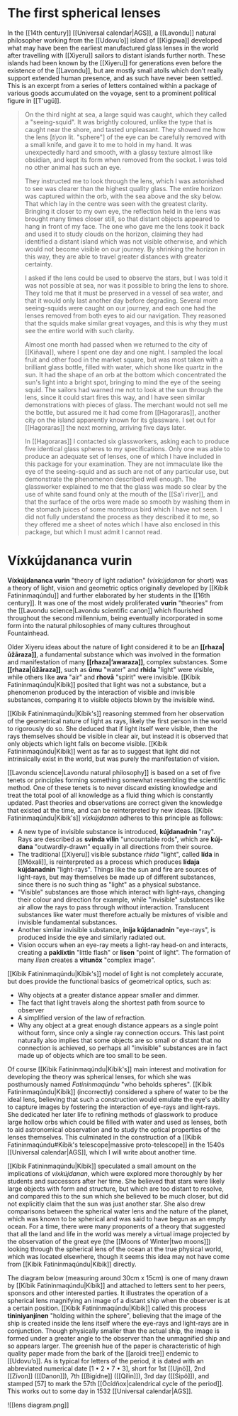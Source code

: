 # The first spherical lenses
In the [[14th century]] [[Universal calendar|AGS]], a [[Lavondu]] natural philosopher working from the [[Udovuʼo]] island of [[Kigipwa]] developed what may have been the earliest manufactured glass lenses in the world after travelling with [[Xiyeru]] sailors to distant islands further north. These islands had been known by the [[Xiyeru]] for generations even before the existence of the [[Lavondu]], but are mostly small atolls which don't really support extended human presence, and as such have never been settled. This is an excerpt from a series of letters contained within a package of various goods accumulated on the voyage, sent to a prominent political figure in [[T'ugü]].

> On the third night at sea, a large squid was caught, which they called a "seeing-squid". It was brightly coloured, unlike the type that is caught near the shore, and tasted unpleasant. They showed me how the lens [*tiyon* lit. "sphere"] of the eye can be carefully removed with a small knife, and gave it to me to hold in my hand. It was unexpectedly hard and smooth, with a glassy texture almost like obsidian, and kept its form when removed from the socket. I was told no other animal has such an eye.
> 
> They instructed me to look through the lens, which I was astonished to see was clearer than the highest quality glass. The entire horizon was captured within the orb, with the sea above and the sky below. That which lay in the centre was seen with the greatest clarity. Bringing it closer to my own eye, the reflection held in the lens was brought many times closer still, so that distant objects appeared to hang in front of my face. The one who gave me the lens took it back and used it to study clouds on the horizon, claiming they had identified a distant island which was not visible otherwise, and which would not become visible on our journey. By shrinking the horizon in this way, they are able to travel greater distances with greater certainty.
> 
> I asked if the lens could be used to observe the stars, but I was told it was not possible at sea, nor was it possible to bring the lens to shore. They told me that it must be preserved in a vessel of sea water, and that it would only last another day before degrading. Several more seeing-squids were caught on our journey, and each one had the lenses removed from both eyes to aid our navigation. They reasoned that the squids make similar great voyages, and this is why they must see the entire world with such clarity.
> 
> Almost one month had passed when we returned to the city of [[Kiñava]], where I spent one day and one night. I sampled the local fruit and other food in the market square, but was most taken with a brilliant glass bottle, filled with water, which shone like quartz in the sun. It had the shape of an orb at the bottom which concentrated the sun's light into a bright spot, bringing to mind the eye of the seeing squid. The sailors had warned me not to look at the sun through the lens, since it could start fires this way, and I have seen similar demonstrations with pieces of glass. The merchant would not sell me the bottle, but assured me it had come from [[Hagoraras]], another city on the island apparently known for its glassware. I set out for [[Hagoraras]] the next morning, arriving five days later.
> 
> In [[Hagoraras]] I contacted six glassworkers, asking each to produce five identical glass spheres to my specifications. Only one was able to produce an adequate set of lenses, one of which I have included in this package for your examination. They are not immaculate like the eye of the seeing-squid and as such are not of any particular use, but demonstrate the phenomenon described well enough. The glassworker explained to me that the glass was made so clear by the use of white sand found only at the mouth of the [[Saʼi river]], and that the surface of the orbs were made so smooth by washing them in the stomach juices of some monstrous bird which I have not seen. I did not fully understand the process as they described it to me, so they offered me a sheet of notes which I have also enclosed in this package, but which I must admit I cannot read.

# Víxkújdananca vurin
**Víxkújdananca vurin** "theory of light radiation" (*víxkújdanan* for short) was a theory of light, vision and geometric optics originally developed by [[Kíbik Fatininmaqúndu]] and further elaborated by her students in the [[16th century]]. It was one of the most widely proliferated **vurin** "theories" from the [[Lavondu science|Lavondu scientific canon]] which flourished throughout the second millennium, being eventually incorporated in some form into the natural philosophies of many cultures throughout Fountainhead.

Older Xiyeru ideas about the nature of light considered it to be an **[[rhaza|ūžāraza]]**, a fundamental substance which was involved in the formation and manifestation of many **[[rhaza|ʼawaraza]]**, complex substances. Some **[[rhaza|ūžāraza]]**, such as **ūmu** "water" and **rhida** "light" were visible, while others like **ava** "air" and **rhovā** "spirit" were invisible. [[Kíbik Fatininmaqúndu|Kíbik]] posited that light was not a substance, but a phenomenon produced by the interaction of visible and invisible substances, comparing it to visible objects blown by the invisible wind.

[[Kíbik Fatininmaqúndu|Kíbik's]] reasoning stemmed from her observation of the geometrical nature of light as rays, likely the first person in the world to rigorously do so. She deduced that if light itself were visible, then the rays themselves should be visible in clear air, but instead it is observed that only objects which light falls on become visible. [[Kíbik Fatininmaqúndu|Kíbik]] went as far as to suggest that light did not intrinsically exist in the world, but was purely the manifestation of vision.

[[Lavondu science|Lavondu natural philosophy]] is based on a set of five tenets or principles forming something somewhat resembling the scientific method. One of these tenets is to never discard existing knowledge and treat the total pool of all knowledge as a fluid thing which is constantly updated. Past theories and observations are correct given the knowledge that existed at the time, and can be reinterpreted by new ideas. [[Kíbik Fatininmaqúndu|Kíbik's]] *víxkújdanan* adheres to this principle as follows:
 - A new type of invisible substance is introduced, **kújdanadnin** "ray". Rays are described as **svínda vílin** "uncountable rods", which are **kúj-dana** "outwardly-drawn" equally in all directions from their source.
 - The traditional [[Xiyeru]] visible substance *rhida* "light", called **lída** in [[Möxali]], is reinterpreted as a process which produces **lidaja kújdanadnin** "light-rays". Things like the sun and fire are sources of light-rays, but may themselves be made up of different substances, since there is no such thing as "light" as a physical substance.
 - "Visible" substances are those which interact with light-rays, changing their colour and direction for example, while "invisible" substances like air allow the rays to pass through without interaction. Translucent substances like water must therefore actually be mixtures of visible and invisible fundamental substances.
 - Another similar invisible substance, **inija kújdanadnin** "eye-rays", is produced inside the eye and similarly radiated out.
 - Vision occurs when an eye-ray meets a light-ray head-on and interacts, creating a **paklíxtin** "little flash" or **lísen** "point of light". The formation of many *lísen* creates a **vitunöx** "complex image".

[[Kíbik Fatininmaqúndu|Kíbik's]] model of light is not completely accurate, but does provide the functional basics of geometrical optics, such as:
 - Why objects at a greater distance appear smaller and dimmer.
 - The fact that light travels along the shortest path from source to observer
 - A simplified version of the law of refraction. 
 - Why any object at a great enough distance appears as a single point without form, since only a single ray connection occurs.
This last point naturally also implies that some objects are so small or distant that no connection is achieved, so perhaps all "invisible" substances are in fact made up of objects which are too small to be seen.

Of course [[Kíbik Fatininmaqúndu|Kíbik's]] main interest and motivation for developing the theory was spherical lenses, for which she was posthumously named *Fatininmaqúndu* "who beholds spheres". [[Kíbik Fatininmaqúndu|Kíbik]] (incorrectly) considered a sphere of water to be the ideal lens, believing that such a construction would emulate the eye's ability to capture images by fostering the interaction of eye-rays and light-rays. She dedicated her later life to refining methods of glasswork to produce large hollow orbs which could be filled with water and used as lenses, both to aid astronomical observation and to study the optical properties of the lenses themselves. This culminated in the construction of a [[Kíbik Fatininmaqúndu#Kíbik's telescope|massive proto-telescope]] in the 1540s [[Universal calendar|AGS]], which I will write about another time.

[[Kíbik Fatininmaqúndu|Kíbik]] speculated a small amount on the implications of *víxkújdanan*, which were explored more thoroughly by her students and successors after her time. She believed that stars were likely large objects with form and structure, but which are too distant to resolve, and compared this to the sun which she believed to be much closer, but did not explicitly claim that the sun was just another star. She also drew comparisons between the spherical water lens and the nature of the planet, which was known to be spherical and was said to have begun as an empty ocean. For a time, there were many proponents of a theory that suggested that all the land and life in the world was merely a virtual image projected by the observation of the great eye (the [[Moons of Winter|two moons]]) looking through the spherical lens of the ocean at the true physical world, which was located elsewhere, though it seems this idea may not have come from [[Kíbik Fatininmaqúndu|Kíbik]] directly.

The diagram below (measuring around 30cm x 15cm) is one of many drawn by [[Kíbik Fatininmaqúndu|Kíbik]] and attached to letters sent to her peers, sponsors and other interested parties. It illustrates the operation of a spherical lens magnifying an image of a distant ship when the observer is at a certain position. [[Kíbik Fatininmaqúndu|Kíbik]] called this process **tininiyanjínen** "holding within the sphere", believing that the image of the ship is created inside the lens itself where the eye-rays and light-rays are in conjunction. Though physically smaller than the actual ship, the image is formed under a greater angle to the observer than the unmagnified ship and so appears larger. The greenish hue of the paper is characteristic of high quality paper made from the bark of the [[aroidi tree]] endemic to [[Udovuʼo]]. As is typical for letters of the period, it is dated with an abbreviated numerical date [1 • 2 • 7 • 3], short for 1st [[Ujnö]], 2nd [[Zívon]] ([[Danon]]), 7th [[Bigídne]] ([[Qílin]]), 3rd day ([[Sipö]]), and stamped [57] to mark the 57th [[Öcídñox|calendrical cycle of the period]]. This works out to some day in 1532 [[Universal calendar|AGS]].

![[lens diagram.png]]